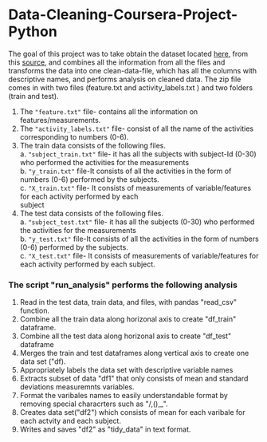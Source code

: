 # Data-Cleaning-Coursera-Project-Python
The goal of this project was to take obtain the dataset located [here](https://d396qusza40orc.cloudfront.net/getdata%2Fprojectfiles%2FUCI%20HAR%20Dataset.zip), from this [source](http://archive.ics.uci.edu/ml/datasets/Human+Activity+Recognition+Using+Smartphones), and combines all the information from all the files and transforms the data into one clean-data-file, which has all the columns with descriptive names, and performs analysis on cleaned data. The zip file comes in with two files (feature.txt and activity_labels.txt ) and two folders (train and test).

1. The `"feature.txt"` file- contains all the information on features/measurements.
2. The `"activity_labels.txt"` file- consist of all the name of the activities corresponding to numbers (0-6). 
3. The train data consists of the following files.\
    a. `"subject_train.txt"` file- it has all the subjects with subject-Id (0-30) who performed the activities for the          measurements\
    b. `"y_train.txt"` file-It consists of all the activities in the form of numbers (0-6) performed by the subjects.\
    c. `"X_train.txt"` file- It consists of measurements of variable/features for each activity performed by each\
         subject
4. The test data consists of the following files.\
    a. `"subject_test.txt"` file- it has all the subjects (0-30) who performed the activities for the measurements\
    b. `"y_test.txt"` file-It consists of all the activities in the form of numbers (0-6) performed by the subjects.\
    c. `"X_test.txt"` file- It consists of measurements of variable/features for each activity performed by each subject.

 ### The script "run_analysis" performs the following analysis       
 1. Read in the test data, train data, and files, with pandas "read_csv" function.
 2. Combine all the train data along horizonal axis to create  "df_train" dataframe.
 3. Combine all the test data along horizonal axis to create  "df_test" dataframe
 4. Merges the train and test dataframes along vertical axis to create one data set ("df).
 5. Appropriately labels the data set with descriptive variable names
 7. Extracts subset of data "df1" that only consists of mean and standard deviations measuremnts variables.
 8. Format the varibales names to easily understandable format by removing special characrters such as "/,(),_".
 9. Creates data set("df2") which consists of mean for each varibale for each actvity and each subject.  
 10. Writes and saves "df2" as "tidy_data" in text format.
